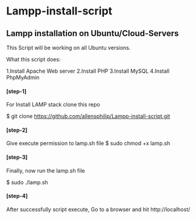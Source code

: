# Lampp-install-script

<h2>Lampp installation on Ubuntu/Cloud-Servers</h2>
This Script will be working on all Ubuntu versions.

What this script does:

1.Install Apache Web server 
2.Install PHP 
3.Install MySQL 
4.Install PhpMyAdmin

<h4><b>[step-1]</b></h4>

For Install LAMP stack clone this repo

$ git clone https://github.com/allensphilip/Lampp-install-script.git

<h4><b>[step-2]</b></h4>

Give execute permission to lamp.sh file
$ sudo chmod +x lamp.sh 

<h4><b>[step-3]</b></h4>
Finally, now run the lamp.sh file

$ sudo ./lamp.sh 

<h4><b>[step-4]</b></h4>

After successfully script execute, Go to a browser and hit http://localhost/
